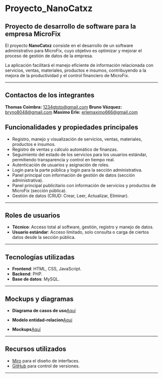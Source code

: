 
# Proyecto_NanoCatxz

## Proyecto de desarrollo de software para la empresa MicroFix

El proyecto **NanoCatxz** consiste en el desarrollo de un software administrativo para MicroFix, cuyo objetivo es optimizar y mejorar el proceso de gestión de datos de la empresa. 

La aplicación facilitará el manejo eficiente de información relacionada con servicios, ventas, materiales, productos e insumos, contribuyendo a la mejora de la productividad y el control financiero de MicroFix.

---

## Contactos de los integrantes
**Thomas Coimbra:** 1234gtoto@gmail.com
**Bruno Vázquez:** bryno8048@gmail.com
**Maximo Erle:** erlemaximo666@gmail.com

## Funcionalidades y propiedades principales

- Registro, manejo y visualización de servicios, ventas, materiales, productos e insumos.  
- Registro de ventas y cálculo automático de finanzas.  
- Seguimiento del estado de los servicios para los usuarios estándar, permitiendo transparencia y control en tiempo real.  
- Autenticación de usuarios y asignación de roles.  
- Login para la parte pública y login para la sección administrativa.  
- Panel principal con información de gestión de datos (sección administrativa).  
- Panel principal publicitario con información de servicios y productos de MicroFix (sección pública).  
- Gestión de datos (CRUD: Crear, Leer, Actualizar, Eliminar).

---

## Roles de usuarios

- **Técnico**: Acceso total al software, gestión, registro y manejo de datos.  
- **Usuario estándar**: Acceso limitado, solo consulta o carga de ciertos datos desde la sección pública.

---

## Tecnologías utilizadas

- **Frontend**: HTML, CSS, JavaScript.  
- **Backend**: PHP.  
- **Base de datos**: MySQL.

---
## Mockups y diagramas
- **Diagrama de casos de uso**[Aquí](https://www.canva.com/design/DAGo-JxrVYc/lqy8t5a5cTpHpEGHe1tAXw/edit?utm_content=DAGo-JxrVYc&utm_campaign=designshare&utm_medium=link2&utm_source=sharebutton)
- **Modelo entidad-relacion**[Aquí](https://www.canva.com/design/DAGm5cQRwsg/V7GPuHBBmHlr_TuYXYsLbA/edit?utm_content=DAGm5cQRwsg&utm_campaign=designshare&utm_medium=link2&utm_source=sharebutton)

- **Mockups**[Aquí](https://miro.com/welcomeonboard/b1VRam4xSWkwU2ZCWWRTcjRhdGlpb1JOVVdmODlPOWYwMWQzbGhmS1Y2NW9zSmdacDJvS0lXajlGeWdjdnhqR24yV2JORGExRGFML0VYRkl1VnZ3VFFLYlJlNld2VDcwMytDc2dqYkRlMWthSjFMVC9Qb2wyYjlWWkwySzBKL0ZyVmtkMG5hNDA3dVlncnBvRVB2ZXBnPT0hdjE=?share_link_id=542053862340)

---

## Recursos utilizados

- [Miro](https://miro.com) para el diseño de interfaces.  
- [GitHub](https://github.com) para control de versiones.

---


